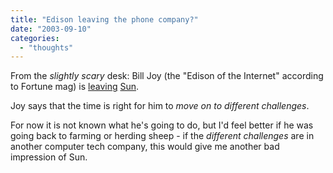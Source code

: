```yaml
---
title: "Edison leaving the phone company?"
date: "2003-09-10"
categories: 
  - "thoughts"
---
```


From the _slightly scary_ desk: Bill Joy (the "Edison of the Internet" according to Fortune mag) is [leaving](http://www.itworld.com/Tech/4535/030909joy/) [Sun](http://www.ktvu.com/technology/2466595/detail.html).

Joy says that the time is right for him to _move on to different challenges_.

For now it is not known what he's going to do, but I'd feel better if he was going back to farming or herding sheep - if the _different challenges_ are in another computer tech company, this would give me another bad impression of Sun.
